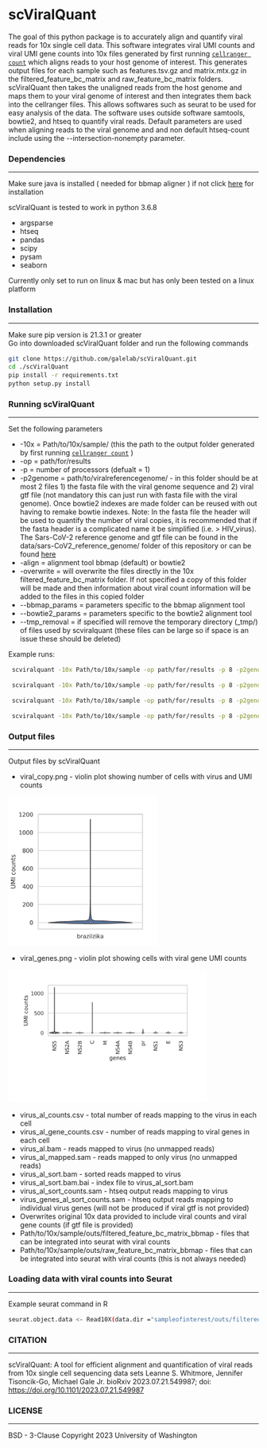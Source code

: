 # scViralQuant
The goal of this python package is to accurately align and quantify viral reads for 10x single cell data.  This software integrates viral UMI counts and viral UMI gene counts into 10x files generated by first running [```cellranger count```](https://support.10xgenomics.com/single-cell-gene-expression/software/pipelines/latest/using/tutorial_ct) which aligns reads to your host genome of interest.  This generates output files for each sample such as features.tsv.gz and matrix.mtx.gz in the filtered_feature_bc_matrix and  raw_feature_bc_matrix folders. scViralQuant then takes the unaligned reads from the host genome and maps them to your viral genome of interest and then integrates them back into the cellranger files.  This allows softwares such as seurat to be used for easy analysis of the data. The software uses outside software samtools, bowtie2, and htseq to quantify viral reads.  Default parameters are used when aligning reads to the viral genome and and non default htseq-count include using the --intersection-nonempty parameter.

### Dependencies
----------------
Make sure java is installed ( needed for bbmap aligner ) if not click [here](https://openjdk.org/install/) for installation

scViralQuant is tested to work in python 3.6.8

* argsparse
* htseq
* pandas 
* scipy
* pysam
* seaborn

Currently only set to run on linux & mac but has only been tested on a linux platform

### Installation
----------------
Make sure pip version is 21.3.1 or greater  
Go into downloaded scViralQuant folder and run the following commands

```bash
git clone https://github.com/galelab/scViralQuant.git
cd ./scViralQuant
pip install -r requirements.txt
python setup.py install
```

### Running scViralQuant 
------------------------
Set the following parameters 
 
* -10x = Path/to/10x/sample/ (this the path to the output folder generated by first running [```cellranger count```](https://support.10xgenomics.com/single-cell-gene-expression/software/pipelines/latest/using/tutorial_ct) )
* -op = path/for/results 
* -p = number of processors (defualt = 1)
* -p2genome = path/to/viralreferencegenome/ - in this folder should be at most 2 files 1) the fasta file with the viral genome sequence and 2) viral gtf file (not mandatory this can just run with fasta file with the viral genome).  Once bowtie2 indexes are made folder can be reused with out having to remake bowtie indexes.  Note: In the fasta file the header will be used to quantify the number of viral copies, it is recommended that if the fasta header is a complicated name it be simplified (i.e. > HIV_virus).  The Sars-CoV-2 reference genome and gtf file can be found in the data/sars-CoV2_reference_genome/ folder of this repository or can be found [here](https://www.ncbi.nlm.nih.gov/datasets/genome/GCF_009858895.2/)
* -align = alignment tool bbmap (default) or bowtie2
* -overwrite = will overwrite the files directly in the 10x filtered_feature_bc_matrix folder.  If not specified a copy of this folder will be made and then information about viral count information will be added to the files in this copied folder 
* --bbmap_params = parameters specific to the bbmap alignment tool  
* --bowtie2_params = parameters specific to the bowtie2 alignment tool
* --tmp_removal = if specified will remove the temporary directory (_tmp/) of files used by scviralquant (these files can be large so if space is an issue these should be deleted)

Example runs:
```bash 
 scviralquant -10x Path/to/10x/sample -op path/for/results -p 8 -p2genome path/to/viral/fastafilefolder
```
```bash 
 scviralquant -10x Path/to/10x/sample -op path/for/results -p 8 -p2genome path/to/viral/fastafilefolder --tmp_removal
```
```bash 
 scviralquant -10x Path/to/10x/sample -op path/for/results -p 8 -p2genome path/to/viral/fastafilefolder --bbmap_params "--semiperfectmode"
```
```bash 
 scviralquant -10x Path/to/10x/sample -op path/for/results -p 8 -p2genome path/to/viral/fastafilefolder  -align bowtie2 --bowtie2_params "--very-sensitive  --non-deterministic"
```

### Output files 
----------------
Output files by scViralQuant

* viral_copy.png - violin plot showing number of cells with virus and UMI counts 
<img src="./viral_copy.png?raw=true" width="300"/>

* viral_genes.png - violin plot showing cells with viral gene UMI counts  
<img src="./viral_genes.png?raw=true" width="400"/>

* virus_al_counts.csv - total number of reads mapping to the virus in each cell 
* virus_al_gene_counts.csv - number of reads mapping to viral genes in each cell 
* virus_al.bam - reads mapped to virus (no unmapped reads)
* virus_al_mapped.sam - reads mapped to only virus (no unmapped reads)
* virus_al_sort.bam - sorted reads mapped to virus 
* virus_al_sort.bam.bai - index file to virus_al_sort.bam
* virus_al_sort_counts.sam - htseq output reads mapping to virus
* virus_genes_al_sort_counts.sam - htseq output reads mapping to individual virus genes (will not be produced if viral gtf is not provided)
* Overwrites original 10x data provided to include viral counts and viral gene counts (if gtf file is provided)
* Path/to/10x/sample/outs/filtered_feature_bc_matrix_bbmap - files that can be integrated into seurat with viral counts 
* Path/to/10x/sample/outs/raw_feature_bc_matrix_bbmap - files that can be integrated into seurat with viral counts (this is not always needed)

### Loading data with viral counts into Seurat 
----------------------------------------------
Example seurat command in R
```bash 
seurat.object.data <- Read10X(data.dir ="sampleofinterest/outs/filtered_feature_bc_matrix_bbmap")
```

### CITATION
-------------
scViralQuant: A tool for efficient alignment and quantification of viral reads from 10x single cell sequencing data sets
Leanne S. Whitmore, Jennifer Tisoncik-Go, Michael Gale Jr.
bioRxiv 2023.07.21.549987; doi: https://doi.org/10.1101/2023.07.21.549987

### LICENSE
----------------
BSD - 3-Clause Copyright 2023 University of Washington
